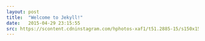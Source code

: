 ```yaml
---
layout: post
title:  "Welcome to Jekyll!"
date:   2015-04-29 23:15:55
src: https://scontent.cdninstagram.com/hphotos-xaf1/t51.2885-15/s150x150/e15/10787856_777558418949583_17837008_n.jpg
---
```

